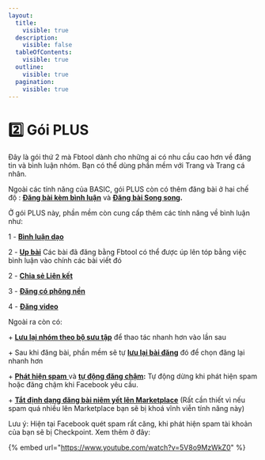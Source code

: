 ```yaml
---
layout:
  title:
    visible: true
  description:
    visible: false
  tableOfContents:
    visible: true
  outline:
    visible: true
  pagination:
    visible: true
---
```


# 2️⃣ Gói PLUS

Đây là gói thứ 2 mà Fbtool dành cho những ai có nhu cầu cao hơn về đăng tin và bình luận nhóm. Bạn có thể dùng phần mềm với Trang và Trang cá nhân.

Ngoài các tính năng của BASIC, gói PLUS còn có thêm đăng bài ở hai chế độ : [**Đăng bài kèm bình luận**](tinh-nang.md#che-do-3-dang-bai-kem-binh-luan) và [**Đăng bài Song song**](tinh-nang.md#che-do-4-dang-song-song)**.**&#x20;

Ở gói PLUS này, phần mềm còn cung cấp thêm các tính năng về bình luận như:

1 - [**Bình luận dạo**](tinh-nang.md#id-3.-binh-luan-dao)

2 - [**Up bài**](tinh-nang.md#id-2.-up-bai) Các bài đã đăng bằng Fbtool có thể được úp lên tóp bằng việc bình luận vào chính các bài viết đó&#x20;

2 - [**Chia sẻ Liên kết**](tinh-nang.md#id-7.-chia-se-link)

3 - [**Đăng có phông nền**](tinh-nang.md#id-8.-dang-co-phong-nen)

4 - [**Đăng video**](tinh-nang.md#id-9.-dang-video)

Ngoài ra còn có:

\+ [**Lưu lại nhóm theo bộ sưu tập**](tinh-nang.md#id-5.-tinh-nang-tim-kiem-va-bo-suu-tap) để thao tác nhanh hơn vào lần sau

\+ Sau khi đăng bài, phần mềm sẽ tự [**lưu lại bài đăng**](tinh-nang.md#id-6.-chon-nhanh-bai-da-dang) đó để chọn đăng lại nhanh hơn

\+ [**Phát hiện spam** ](tinh-nang.md#id-11.-cac-tinh-nang-an)và [**tự động đăng chậm**](tinh-nang.md#id-11.-cac-tinh-nang-an)**:** Tự động dừng khi phát hiện spam hoặc đăng chậm khi Facebook yêu cầu.

\+ [**Tắt định dạng đăng bài niêm yết lên Marketplace**](tinh-nang.md#id-13.-tat-dinh-dang-dang-bai-len-marketplace-niem-yet) (Rất cần thiết vì nếu spam quá nhiều lên Marketplace bạn sẽ bị khoá vĩnh viễn tính năng này)

Lưu ý: Hiện tại Facebook quét spam rất căng, khi phát hiện spam tài khoản của bạn sẽ bị Checkpoint. Xem thêm ở đây:&#x20;

{% embed url="https://www.youtube.com/watch?v=5V8o9MzWkZ0" %}

